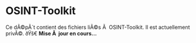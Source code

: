 ﻿# OSINT-Toolkit
Ce dÃ©pÃ´t contient des fichiers liÃ©s Ã  OSINT-Toolkit. Il est actuellement privÃ©.
ðŸš€ **Mise Ã  jour en cours...**
